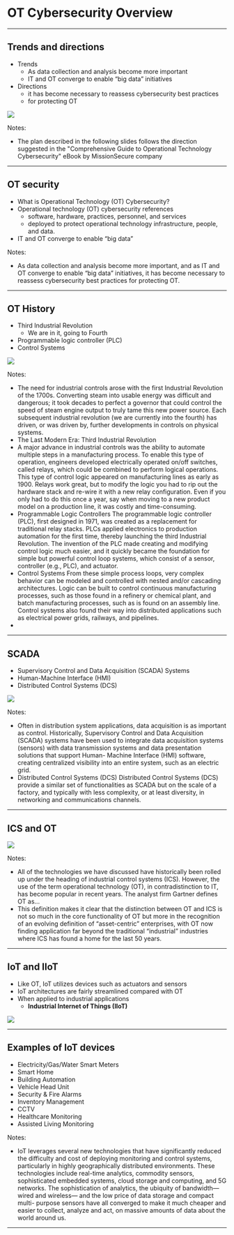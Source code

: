 # OT Cybersecurity Overview

---

## Trends and directions

* Trends
  * As data collection and analysis become more important
  * IT and OT converge to enable “big data” initiatives
* Directions
  * it has become necessary to reassess cybersecurity best practices 
  * for protecting OT

![](../../assets/images/cybersecurity-iacs/sec-plan-01.png)

Notes:

* The plan described in the following slides follows the direction suggested
in the "Comprehensive Guide to Operational Technology Cybersecurity" eBook
by MissionSecure company

---

## OT security

* What is Operational Technology (OT) Cybersecurity?
* Operational technology (OT) cybersecurity references 
  * software, hardware, practices, personnel, and services
  * deployed to protect operational technology infrastructure, people, and data.
* IT and OT converge to enable “big data”

Notes:

  * As data collection and analysis become
    more important, and as IT and OT converge to enable “big data” initiatives, it has become necessary to reassess
    cybersecurity best practices for protecting OT.

---

## OT History

* Third Industrial Revolution
  * We are in it, going to Fourth
* Programmable logic controller (PLC)
* Control Systems

![](../../assets/images/cybersecurity-iacs/ot-01.png)

Notes:

* The need for industrial controls arose with the first Industrial Revolution of the 1700s. Converting steam into usable
  energy was difficult and dangerous; it took decades to perfect a governor that could control the speed of steam engine
  output to truly tame this new power source. Each subsequent industrial revolution (we are currently into the fourth) has
  driven, or was driven by, further developments in controls on physical systems.
* The Last Modern Era: Third Industrial Revolution
* A major advance in industrial controls was the ability to automate multiple steps in a manufacturing process. To
  enable this type of operation, engineers developed electrically operated on/off switches, called relays, which could be
  combined to perform logical operations. This type of control logic appeared on manufacturing lines as early as 1900.
  Relays work great, but to modify the logic you had to rip out the hardware stack and re-wire it with a new relay
  configuration. Even if you only had to do this once a year, say when moving to a new product model on a production line,
  it was costly and time-consuming.
* Programmable Logic Controllers
  The programmable logic controller (PLC), first
  designed in 1971, was created as a replacement
  for traditional relay stacks. PLCs applied electronics
  to production automation for the first time, thereby
  launching the third Industrial Revolution. The
  invention of the PLC made creating and modifying
  control logic much easier, and it quickly became
  the foundation for simple but powerful control loop
  systems, which consist of a sensor, controller (e.g.,
  PLC), and actuator.
* Control Systems
  From these simple process loops, very complex
  behavior can be modeled and controlled with nested
  and/or cascading architectures. Logic can be built to
  control continuous manufacturing processes, such
  as those found in a refinery or chemical plant, and
  batch manufacturing processes, such as is found on
  an assembly line. Control systems also found their way
  into distributed applications such as electrical power
  grids, railways, and pipelines.
* 
---

## SCADA

* Supervisory Control and Data Acquisition (SCADA) Systems
* Human-Machine Interface (HMI)
* Distributed Control Systems (DCS)

![](../../assets/images/cybersecurity-iacs/ot-02.png)

Notes:

* Often in distribution system applications,
data acquisition is as important as control.
Historically, Supervisory Control and Data
Acquisition (SCADA) systems have been used
to integrate data acquisition systems (sensors)
with data transmission systems and data
presentation solutions that support Human-
Machine Interface (HMI) software, creating
centralized visibility into an entire system, such
as an electric grid.
* Distributed Control Systems (DCS)
  Distributed Control Systems (DCS) provide a
  similar set of functionalities as SCADA but on
  the scale of a factory, and typically with less
  complexity, or at least diversity, in networking
  and communications channels.

---

## ICS and OT

![](../../assets/images/cybersecurity-iacs/ot-03.png)

Notes:

* All of the technologies we have discussed have historically been rolled up under the heading of industrial control
systems (ICS). However, the use of the term operational technology (OT), in contradistinction to IT, has become
popular in recent years. The analyst firm Gartner defines OT as...
* This definition makes it clear that the distinction between OT and ICS is not so much in the core functionality of OT
  but more in the recognition of an evolving definition of “asset-centric” enterprises, with OT now finding application far
  beyond the traditional “industrial” industries where ICS has found a home for the last 50 years.

---

## IoT and IIoT

* Like OT, IoT utilizes devices such as actuators and sensors
* IoT architectures are fairly streamlined compared with OT
* When applied to industrial applications
  * __Industrial Internet of Things (IIoT)__
  
![](../../assets/images/cybersecurity-iacs/ot-04.png)

---

## Examples of IoT devices

* Electricity/Gas/Water Smart Meters
* Smart Home
* Building Automation
* Vehicle Head Unit
* Security & Fire Alarms
* Inventory Management
* CCTV
* Healthcare Monitoring
* Assisted Living Monitoring

Notes:

* IoT leverages several new technologies that have
significantly reduced the difficulty and cost of deploying
monitoring and control systems, particularly in highly
geographically distributed environments. These
technologies include real-time analytics, commodity
sensors, sophisticated embedded systems, cloud storage
and computing, and 5G networks. The sophistication of
analytics, the ubiquity of bandwidth—wired and wireless—
and the low price of data storage and compact multi-
purpose sensors have all converged to make it much
cheaper and easier to collect, analyze and act, on massive
amounts of data about the world around us.

---

